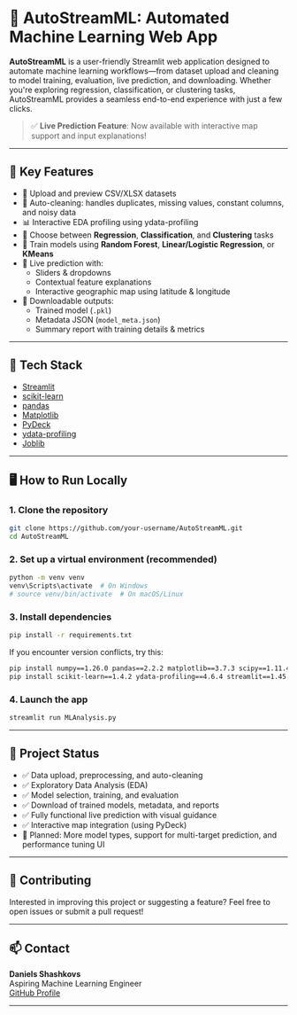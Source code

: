 # 🚀 AutoStreamML: Automated Machine Learning Web App

**AutoStreamML** is a user-friendly Streamlit web application designed to automate machine learning workflows—from dataset upload and cleaning to model training, evaluation, live prediction, and downloading. Whether you're exploring regression, classification, or clustering tasks, AutoStreamML provides a seamless end-to-end experience with just a few clicks.

> ✅ **Live Prediction Feature**: Now available with interactive map support and input explanations!

---

## 🌟 Key Features

* 📁 Upload and preview CSV/XLSX datasets
* 🧼 Auto-cleaning: handles duplicates, missing values, constant columns, and noisy data
* 📊 Interactive EDA profiling using ydata-profiling
* 🎯 Choose between **Regression**, **Classification**, and **Clustering** tasks
* 🧠 Train models using **Random Forest**, **Linear/Logistic Regression**, or **KMeans**
* 🧪 Live prediction with:
  - Sliders & dropdowns
  - Contextual feature explanations
  - Interactive geographic map using latitude & longitude
* 📄 Downloadable outputs:
  - Trained model (`.pkl`)
  - Metadata JSON (`model_meta.json`)
  - Summary report with training details & metrics

---

## 🔧 Tech Stack

* [Streamlit](https://streamlit.io/)
* [scikit-learn](https://scikit-learn.org/)
* [pandas](https://pandas.pydata.org/)
* [Matplotlib](https://matplotlib.org/)
* [PyDeck](https://deckgl.readthedocs.io/en/latest/)
* [ydata-profiling](https://github.com/ydataai/ydata-profiling)
* [Joblib](https://joblib.readthedocs.io/en/latest/)

---

## 🖥️ How to Run Locally

### 1. Clone the repository

```bash
git clone https://github.com/your-username/AutoStreamML.git
cd AutoStreamML
```

### 2. Set up a virtual environment (recommended)

```bash
python -m venv venv
venv\Scripts\activate  # On Windows
# source venv/bin/activate  # On macOS/Linux
```

### 3. Install dependencies

```bash
pip install -r requirements.txt
```

If you encounter version conflicts, try this:

```bash
pip install numpy==1.26.0 pandas==2.2.2 matplotlib==3.7.3 scipy==1.11.4
pip install scikit-learn==1.4.2 ydata-profiling==4.6.4 streamlit==1.45.1 streamlit-pandas-profiling==0.1.3 pydeck==0.8.0 joblib
```

### 4. Launch the app

```bash
streamlit run MLAnalysis.py
```

---

## 📌 Project Status

* ✅ Data upload, preprocessing, and auto-cleaning
* ✅ Exploratory Data Analysis (EDA)
* ✅ Model selection, training, and evaluation
* ✅ Download of trained models, metadata, and reports
* ✅ Fully functional live prediction with visual guidance
* ✅ Interactive map integration (using PyDeck)
* 🚧 Planned: More model types, support for multi-target prediction, and performance tuning UI

---

## 🤝 Contributing

Interested in improving this project or suggesting a feature? Feel free to open issues or submit a pull request!

---

## 📫 Contact

**Daniels Shashkovs**  
Aspiring Machine Learning Engineer  
[GitHub Profile](https://github.com/DanShash)

---
